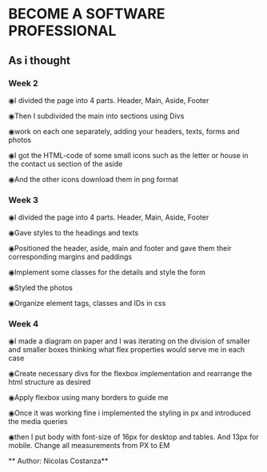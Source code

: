 # BECOME A SOFTWARE PROFESSIONAL

## As i thought
### Week 2

◉I divided the page into 4 parts. Header, Main, Aside, Footer

◉Then I subdivided the main into sections using Divs

◉work on each one separately, adding your headers, texts, forms and photos

◉I got the HTML-code of some small icons such as the letter or house in the contact us section of the aside

◉And the other icons download them in png format

### Week 3

◉I divided the page into 4 parts. Header, Main, Aside, Footer

◉Gave styles to the headings and texts

◉Positioned the header, aside, main and footer and gave them their corresponding margins and paddings

◉Implement some classes for the details and style the form

◉Styled the photos

◉Organize element tags, classes and IDs in css

### Week 4

◉I made a diagram on paper and I was iterating on the division of smaller and smaller boxes thinking what flex properties would serve me in each case

◉Create necessary divs for the flexbox implementation and rearrange the html structure as desired

◉Apply flexbox using many borders to guide me

◉Once it was working fine i implemented the styling in px and introduced the media queries

◉then I put body with font-size of 16px for desktop and tables. And 13px for mobile. Change all measurements from PX to EM

** Author: Nicolas Costanza**